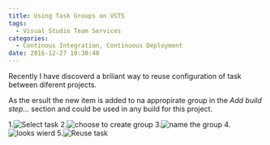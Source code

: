 ```yaml
---
title: Using Task Groups on VSTS
tags:
  - Visual Studio Team Services
categories:
  - Continous Integration, Continuous Deployment
date: 2016-12-27 10:30:48
---
```


Recently I have discoverd a briliant way to reuse configuration of task between diferent projects.

As the ersult the new item is added to na appropirate group in the _Add build step..._ section and could be used in any build for this project.

1.![Select task](http://blog.sasin.eu/content/images/2016/12/1.PNG)
 2.![choose to create group](http://blog.sasin.eu/content/images/2016/12/3.png)
 3.![name the group](http://blog.sasin.eu/content/images/2016/12/4.PNG)
 4.![looks wierd](http://blog.sasin.eu/content/images/2016/12/4-5.PNG)
 5.![Reuse task](http://blog.sasin.eu/content/images/2016/12/5.PNG)